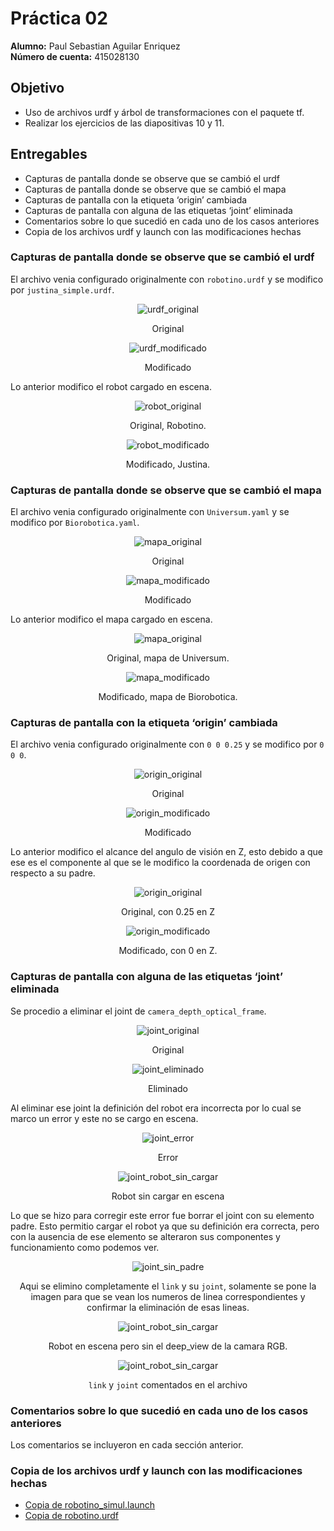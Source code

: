 # Práctica 02

**Alumno:** Paul Sebastian Aguilar Enriquez <br>
**Número de cuenta:** 415028130

## Objetivo

- Uso de archivos urdf y árbol de transformaciones con el paquete tf.
- Realizar los ejercicios de las diapositivas 10 y 11.

## Entregables

- Capturas de pantalla donde se observe que se cambió el urdf
- Capturas de pantalla donde se observe que se cambió el mapa
- Capturas de pantalla con la etiqueta ‘origin’ cambiada
- Capturas de pantalla con alguna de las etiquetas ‘joint’ eliminada
- Comentarios sobre lo que sucedió en cada uno de los casos anteriores
- Copia de los archivos urdf y launch con las modificaciones hechas

### Capturas de pantalla donde se observe que se cambió el urdf

El archivo venia configurado originalmente con `robotino.urdf` y se modifico por
`justina_simple.urdf`.

<div align="center">

![urdf_original](./img/practica_02_01.png)

Original

![urdf_modificado](./img/practica_02_02.png)

Modificado

</div>

Lo anterior modifico el robot cargado en escena.

<div align="center">

![robot_original](./img/practica_02_03.png)

Original, Robotino.

![robot_modificado](./img/practica_02_04.png)

Modificado, Justina.

</div>

### Capturas de pantalla donde se observe que se cambió el mapa

El archivo venia configurado originalmente con `Universum.yaml` y se modifico por
`Biorobotica.yaml`.

<div align="center">

![mapa_original](./img/practica_02_05.png)

Original

![mapa_modificado](./img/practica_02_06.png)

Modificado

</div>

Lo anterior modifico el mapa cargado en escena.

<div align="center">

![mapa_original](./img/practica_02_07.png)

Original, mapa de Universum.

![mapa_modificado](./img/practica_02_08.png)

Modificado, mapa de Biorobotica.

</div>


### Capturas de pantalla con la etiqueta ‘origin’ cambiada

El archivo venia configurado originalmente con `0 0 0.25` y se modifico por
`0 0 0`.

<div align="center">

![origin_original](./img/practica_02_09.png)

Original

![origin_modificado](./img/practica_02_10.png)

Modificado

</div>

Lo anterior modifico el alcance del angulo de visión en Z, esto debido a que
ese es el componente al que se le modifico la coordenada de origen con respecto
a su padre.

<div align="center">

![origin_original](./img/practica_02_11.png)

Original, con 0.25 en Z

![origin_modificado](./img/practica_02_12.png)

Modificado, con 0 en Z.

</div>

### Capturas de pantalla con alguna de las etiquetas ‘joint’ eliminada

Se procedio a eliminar el joint de `camera_depth_optical_frame`.

<div align="center">

![joint_original](./img/practica_02_13.png)

Original

![joint_eliminado](./img/practica_02_14.png)

Eliminado

</div>

Al eliminar ese joint la definición del robot era incorrecta por lo cual se marco un error y este no se cargo en escena.

<div align="center">

![joint_error](./img/practica_02_15.png)

Error

![joint_robot_sin_cargar](./img/practica_02_16.png)

Robot sin cargar en escena

</div>

Lo que se hizo para corregir este error fue borrar el joint con su elemento padre. Esto permitio cargar el robot ya que su definición era correcta, pero con la ausencia de ese elemento se alteraron sus componentes y funcionamiento como podemos ver.

<div align="center">

![joint_sin_padre](./img/practica_02_17.png)

Aqui se elimino completamente el `link` y su `joint`, solamente se pone la imagen para que se vean los numeros de linea correspondientes y confirmar la eliminación de esas lineas.

![joint_robot_sin_cargar](./img/practica_02_18.png)

Robot en escena pero sin el deep_view de la camara RGB.

![joint_robot_sin_cargar](./img/practica_02_19.png)

`link` y `joint` comentados en el archivo

</div>

### Comentarios sobre lo que sucedió en cada uno de los casos anteriores

Los comentarios se incluyeron en cada sección anterior.

### Copia de los archivos urdf y launch con las modificaciones hechas

- [Copia de robotino_simul.launch](./robotino_simul.launch)
- [Copia de robotino.urdf](./robotino.urdf)

